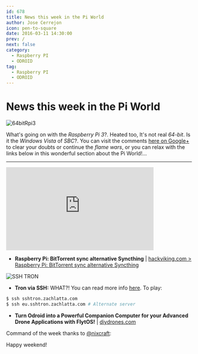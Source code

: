 ```yaml
---
id: 678
title: News this week in the Pi World
author: Jose Cerrejon
icon: pen-to-square
date: 2016-03-11 14:30:00
prev: /
next: false
category:
  - Raspberry PI
  - ODROID
tag:
  - Raspberry PI
  - ODROID
---
```


# News this week in the Pi World

![64bitRpi3](/images/2016/03/64bitRpi3.png)

What's going on with the *Raspberry Pi 3*?. Heated too, It's not real *64-bit*. Is it the *Windows Vista* of *SBC*?. You can visit the comments [here on Google+](https://plus.google.com/100931101162265604587/posts/dMRyFysjJB7) to clear your doubts or continue the *flame wars*, or you can relax with the links below in this wonderful section about the Pi World!...

- - -
<iframe width="400" height="225" src="https://www.youtube.com/embed/CZFVWDN5Gcc?rel=0&amp;showinfo=0" frameborder="0" allowfullscreen></iframe>

* **Raspberry Pi: BitTorrent sync alternative Syncthing** | [hackviking.com > Raspberry Pi: BitTorrent sync alternative Syncthing](http://www.hackviking.com/single-board-computers/raspberry-pi/raspberry-pi-bittorrent-sync-alternative-syncthing/)

![SSH TRON](https://raw.githubusercontent.com/zachlatta/sshtron/master/static/img/gameplay.gif)

* **Tron via SSH:** WHAT?! You can read more info [here](https://github.com/zachlatta/sshtron). To play:

```bash
$ ssh sshtron.zachlatta.com
$ ssh eu.sshtron.zachlatta.com # Alternate server
```

* **Turn Odroid into a Powerful Companion Computer for your Advanced Drone Applications with FlytOS!** | [diydrones.com](http://diydrones.com/profiles/blogs/turn-odroid-into-a-powerful-companion-computer-for-your-advanced)

Command of the week thanks to [@nixcraft](https://twitter.com/nixcraft/):





Happy weekend!